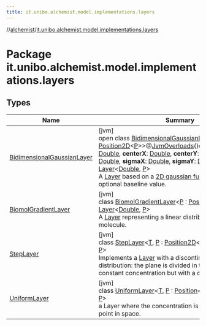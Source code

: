 ```yaml
---
title: it.unibo.alchemist.model.implementations.layers
---
```

//[alchemist](../../index.html)/[it.unibo.alchemist.model.implementations.layers](index.html)



# Package it.unibo.alchemist.model.implementations.layers



## Types


| Name | Summary |
|---|---|
| [BidimensionalGaussianLayer](-bidimensional-gaussian-layer/index.html) | [jvm]<br>open class [BidimensionalGaussianLayer](-bidimensional-gaussian-layer/index.html)<[P](-bidimensional-gaussian-layer/index.html) : [Position2D](../it.unibo.alchemist.model.interfaces/-position2-d/index.html)<[P](-bidimensional-gaussian-layer/index.html)>>@[JvmOverloads](https://kotlinlang.org/api/latest/jvm/stdlib/kotlin.jvm/-jvm-overloads/index.html)()constructor(**baseline**: [Double](https://kotlinlang.org/api/latest/jvm/stdlib/kotlin/-double/index.html), **centerX**: [Double](https://kotlinlang.org/api/latest/jvm/stdlib/kotlin/-double/index.html), **centerY**: [Double](https://kotlinlang.org/api/latest/jvm/stdlib/kotlin/-double/index.html), **norm**: [Double](https://kotlinlang.org/api/latest/jvm/stdlib/kotlin/-double/index.html), **sigmaX**: [Double](https://kotlinlang.org/api/latest/jvm/stdlib/kotlin/-double/index.html), **sigmaY**: [Double](https://kotlinlang.org/api/latest/jvm/stdlib/kotlin/-double/index.html)) : [Layer](../it.unibo.alchemist.model.interfaces/-layer/index.html)<[Double](https://kotlinlang.org/api/latest/jvm/stdlib/kotlin/-double/index.html), [P](-bidimensional-gaussian-layer/index.html)> <br>A [Layer](../it.unibo.alchemist.model.interfaces/-layer/index.html) based on a [2D gaussian function](../it.unibo.alchemist.model.math/-bidimensional-gaussian/index.html) and an optional baseline value. |
| [BiomolGradientLayer](-biomol-gradient-layer/index.html) | [jvm]<br>class [BiomolGradientLayer](-biomol-gradient-layer/index.html)<[P](-biomol-gradient-layer/index.html) : [Position2D](../it.unibo.alchemist.model.interfaces/-position2-d/index.html)<[P](../it.unibo.alchemist.model/-biochemistry-incarnation/index.html)>?> : [Layer](../it.unibo.alchemist.model.interfaces/-layer/index.html)<[Double](https://docs.oracle.com/javase/8/docs/api/java/lang/Double.html), [P](../it.unibo.alchemist.model/-biochemistry-incarnation/index.html)> <br>A [Layer](../it.unibo.alchemist.model.interfaces/-layer/index.html) representing a linear distribution in space of a molecule. |
| [StepLayer](-step-layer/index.html) | [jvm]<br>class [StepLayer](-step-layer/index.html)<[T](-step-layer/index.html), [P](-step-layer/index.html) : [Position2D](../it.unibo.alchemist.model.interfaces/-position2-d/index.html)<out [P](-uniform-layer/index.html)>?> : [Layer](../it.unibo.alchemist.model.interfaces/-layer/index.html)<[T](-uniform-layer/index.html), [P](-uniform-layer/index.html)> <br>Implements a [Layer](../it.unibo.alchemist.model.interfaces/-layer/index.html) with a discontinue spatial distribution: the plane is divided in two parts, both with a constant concentration but with a different in value. |
| [UniformLayer](-uniform-layer/index.html) | [jvm]<br>class [UniformLayer](-uniform-layer/index.html)<[T](-uniform-layer/index.html), [P](-uniform-layer/index.html) : [Position](../it.unibo.alchemist.model.interfaces/-position/index.html)<out [P](-uniform-layer/index.html)>?> : [Layer](../it.unibo.alchemist.model.interfaces/-layer/index.html)<[T](-uniform-layer/index.html), [P](-uniform-layer/index.html)> <br>a Layer where the concentration is the same at every point in space. |

